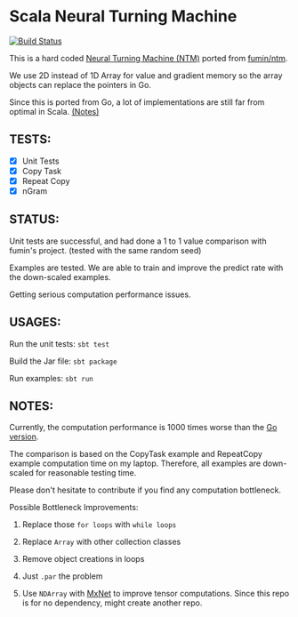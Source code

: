 # Scala Neural Turning Machine

[![Build Status](https://travis-ci.org/Wei-1/Scala-NTM.svg?branch=master)](https://travis-ci.org/Wei-1/Scala-NTM)

This is a hard coded [Neural Turning Machine (NTM)](https://arxiv.org/pdf/1410.5401.pdf) ported from
[fumin/ntm](https://github.com/fumin/ntm).

We use 2D instead of 1D Array for value and gradient memory
so the array objects can replace the pointers in Go.

Since this is ported from Go,
a lot of implementations are still far from optimal in Scala. [(Notes)](#notes)

## TESTS:

- [x] Unit Tests
- [x] Copy Task
- [x] Repeat Copy
- [x] nGram

## STATUS:

Unit tests are successful,
and had done a 1 to 1 value comparison with fumin's project.
(tested with the same random seed)

Examples are tested.
We are able to train and improve the predict rate with the down-scaled examples.

Getting serious computation performance issues.

## USAGES:

Run the unit tests: `sbt test`

Build the Jar file: `sbt package`

Run examples: `sbt run`

## NOTES:

Currently, the computation performance is 1000 times worse than the [Go version](https://github.com/fumin/ntm).

The comparison is based on the CopyTask example and RepeatCopy example computation time on my laptop.
Therefore, all examples are down-scaled for reasonable testing time.

Please don't hesitate to contribute if you find any computation bottleneck.

Possible Bottleneck Improvements:

1. Replace those `for loops` with `while loops`

2. Replace `Array` with other collection classes

3. Remove object creations in loops

4. Just `.par` the problem

5. Use `NDArray` with [MxNet](https://github.com/apache/incubator-mxnet) to improve tensor computations. Since this repo is for no dependency, might create another repo.
